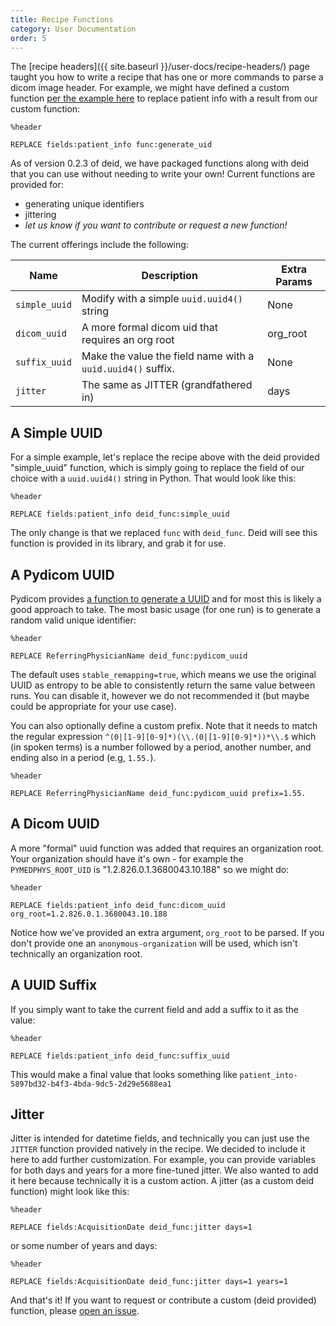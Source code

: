 ```yaml
---
title: Recipe Functions
category: User Documentation
order: 5
---
```


The [recipe headers]({{ site.baseurl }}/user-docs/recipe-headers/) page taught you
how to write a recipe that has one or more commands to parse a dicom image header.
For example, we might have defined a custom function [per the example here](https://pydicom.github.io/deid/examples/func-replace/)
to replace patient info with a result from our custom function:

```
%header

REPLACE fields:patient_info func:generate_uid
```

As of version 0.2.3 of deid, we have packaged functions along with deid that you can use without needing
to write your own! Current functions are provided for:

 - generating unique identifiers
 - jittering
 - *let us know if you want to contribute or request a new function!*

The current offerings include the following:

| Name          | Description | Extra Params |
|---------------|-------------|--------------|
| `simple_uuid` | Modify with a simple `uuid.uuid4()` string | None |
| `dicom_uuid` | A more formal dicom uid that requires an org root | org_root |
| `suffix_uuid` | Make the value the field name with a `uuid.uuid4()` suffix.  | None |
| `jitter`  | The same as JITTER (grandfathered in) | days |


## A Simple UUID

For a simple example, let's replace the recipe above with the deid provided "simple_uuid" function,
which is simply going to replace the field of our choice with a `uuid.uuid4()` string in Python.
That would look like this:

```
%header

REPLACE fields:patient_info deid_func:simple_uuid
```

The only change is that we replaced `func` with `deid_func`. Deid will see this function
is provided in its library, and grab it for use.


## A Pydicom UUID

Pydicom provides [a function to generate a UUID](https://pydicom.github.io/pydicom/dev/reference/generated/pydicom.uid.generate_uid.html)
and for most this is likely a good approach to take. The most basic usage (for one run) is to generate a random valid
unique identifier:

```
%header

REPLACE ReferringPhysicianName deid_func:pydicom_uuid
```

The default uses `stable_remapping=true`, which means we use the original UUID as entropy
to be able to consistently return the same value between runs. You can disable it, however
we do not recommended it (but maybe could be appropriate for your use case).

You can also optionally define a custom prefix. Note that it needs to match the 
regular expression `^(0|[1-9][0-9]*)(\\.(0|[1-9][0-9]*))*\\.$` which (in spoken terms)
is a number followed by a period, another number, and ending also in a period (e.g, `1.55.`).


```
%header

REPLACE ReferringPhysicianName deid_func:pydicom_uuid prefix=1.55.
```

## A Dicom UUID

A more "formal" uuid function was added that requires an organization root. Your
organization should have it's own - for example the `PYMEDPHYS_ROOT_UID` is 
"1.2.826.0.1.3680043.10.188" so we might do:

```
%header

REPLACE fields:patient_info deid_func:dicom_uuid org_root=1.2.826.0.1.3680043.10.188
```
Notice how we've provided an extra argument, `org_root` to be parsed. If you don't
provide one an `anonymous-organization` will be used, which isn't technically an organization root.


## A UUID Suffix

If you simply want to take the current field and add a suffix to it as the value:

```
%header

REPLACE fields:patient_info deid_func:suffix_uuid
```
This would make a final value that looks something like `patient_into-5897bd32-b4f3-4bda-9dc5-2d29e5688ea1`


## Jitter

Jitter is intended for datetime fields, and technically you can just use the `JITTER` function provided
natively in the recipe. We decided to include it here to add further customization. For example, you can provide 
variables for both days and years for a more fine-tuned jitter. We also wanted to add it here because
technically it is a custom action. A jitter (as a custom deid function) might look like this:

```
%header

REPLACE fields:AcquisitionDate deid_func:jitter days=1
```

or some number of years and days:

```
%header

REPLACE fields:AcquisitionDate deid_func:jitter days=1 years=1
```

And that's it! If you want to request or contribute a custom (deid provided) function, please
[open an issue](https://github.com/pydicom/deid/issues).
